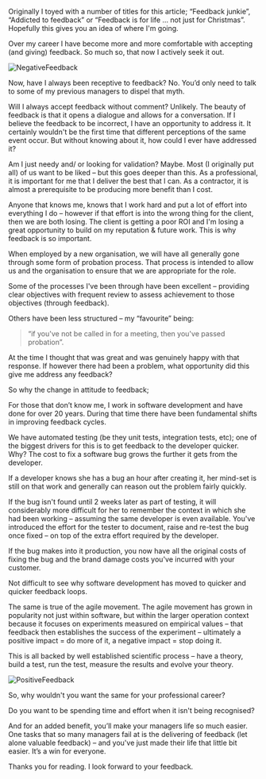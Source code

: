 Originally I toyed with a number of titles for this article; “Feedback junkie”, “Addicted to feedback” or “Feedback is for life … not just for Christmas”. Hopefully this gives you an idea of where I'm going.

Over my career I have become more and more comfortable with accepting (and giving) feedback. So much so, that now I actively seek it out.

![NegativeFeedback](/media/blog/NegativeScales.png)

Now, have I always been receptive to feedback? No. You’d only need to talk to some of my previous managers to dispel that myth.

Will I always accept feedback without comment? Unlikely. The beauty of feedback is that it opens a dialogue and allows for a conversation. If I believe the feedback to be incorrect, I have an opportunity to address it. It certainly wouldn't be the first time that different perceptions of the same event occur. But without knowing about it, how could I ever have addressed it?

Am I just needy and/ or looking for validation? Maybe. Most (I originally put all) of us want to be liked – but this goes deeper than this. As a professional, it is important for me that I deliver the best that I can. As a contractor, it is almost a prerequisite to be producing more benefit than I cost.

Anyone that knows me, knows that I work hard and put a lot of effort into everything I do – however if that effort is into the wrong thing for the client, then we are both losing. The client is getting a poor ROI and I'm losing a great opportunity to build on my reputation & future work. This is why feedback is so important.

When employed by a new organisation, we will have all generally gone through some form of probation process. That process is intended to allow us and the organisation to ensure that we are appropriate for the role.

Some of the processes I've been through have been excellent – providing clear objectives with frequent review to assess achievement to those objectives (through feedback).

Others have been less structured – my “favourite” being:

> “if you've not be called in for a meeting, then you've passed probation”.

At the time I thought that was great and was genuinely happy with that response. If however there had been a problem, what opportunity did this give me address any feedback?

So why the change in attitude to feedback;

For those that don’t know me, I work in software development and have done for over 20 years. During that time there have been fundamental shifts in improving feedback cycles.

We have automated testing (be they unit tests, integration tests, etc); one of the biggest drivers for this is to get feedback to the developer quicker. Why? The cost to fix a software bug grows the further it gets from the developer.

If a developer knows she has a bug an hour after creating it, her mind-set is still on that work and generally can reason out the problem fairly quickly.

If the bug isn't found until 2 weeks later as part of testing, it will considerably more difficult for her to remember the context in which she had been working – assuming the same developer is even available. You've introduced the effort for the tester to document, raise and re-test the bug once fixed – on top of the extra effort required by the developer.

If the bug makes into it production, you now have all the original costs of fixing the bug and the brand damage costs you've incurred with your customer.

Not difficult to see why software development has moved to quicker and quicker feedback loops.

The same is true of the agile movement. The agile movement has grown in popularity not just within software, but within the larger operation context because it focuses on experiments measured on empirical values – that feedback then establishes the success of the experiment – ultimately a positive impact = do more of it, a negative impact = stop doing it.

This is all backed by well established scientific process – have a theory, build a test, run the test, measure the results and evolve your theory.

![PositiveFeedback](/media/blog/PositiveScales.png)

So, why wouldn't you want the same for your professional career?

Do you want to be spending time and effort when it isn't being recognised?

And for an added benefit, you’ll make your managers life so much easier. One tasks that so many managers fail at is the delivering of feedback (let alone valuable feedback) – and you've just made their life that little bit easier. It’s a win for everyone.

Thanks you for reading. I look forward to your feedback.